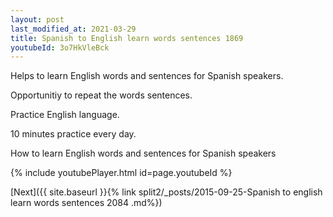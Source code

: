 ```yaml
---
layout: post
last_modified_at: 2021-03-29
title: Spanish to English learn words sentences 1869 
youtubeId: 3o7HkVleBck
---
```

 
 
Helps to learn English words and sentences for Spanish speakers.

Opportunitiy to repeat the words sentences. 

Practice English language. 
 
10 minutes practice every day. 
 
How to learn English words and sentences for Spanish speakers 
 
{% include youtubePlayer.html id=page.youtubeId %}
 
 
[Next]({{ site.baseurl }}{% link  split2/_posts/2015-09-25-Spanish to english learn words sentences 2084 .md%})
 
